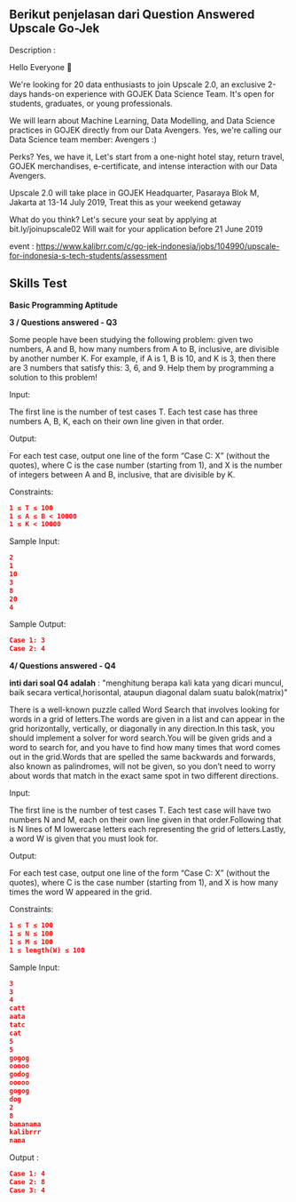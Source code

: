 ## Berikut penjelasan dari Question Answered Upscale Go-Jek  
Description :

Hello Everyone 🙌

We're looking for 20 data enthusiasts to join Upscale 2.0, an exclusive 2-days hands-on experience with GOJEK Data Science Team.
It's open for students, graduates, or young professionals.

We will learn about Machine Learning, Data Modelling, and Data Science practices in GOJEK directly from our Data Avengers. 
Yes, we're calling our Data Science team member: Avengers :)

Perks? Yes, we have it, 
Let's start from a one-night hotel stay, return travel, GOJEK merchandises, e-certificate, and intense interaction with our Data Avengers.

Upscale 2.0 will take place in GOJEK Headquarter, Pasaraya Blok M, Jakarta at 13-14 July 2019, Treat this as your weekend getaway

What do you think?
Let's secure your seat by applying at bit.ly/joinupscale02
Will wait for your application before 21 June 2019

event : https://www.kalibrr.com/c/go-jek-indonesia/jobs/104990/upscale-for-indonesia-s-tech-students/assessment

## Skills Test
**Basic Programming Aptitude**


**3 / Questions answered - Q3**

Some people have been studying the following problem: given two numbers, A and B, how many numbers from A to B, inclusive, are divisible by another number K. For example, if A is 1, B is 10, and K is 3, then there are 3 numbers that satisfy this: 3, 6, and 9. Help them by programming a solution to this problem!

Input:

The first line is the number of test cases T. Each test case has three numbers A, B, K, each on their own line given in that order.

Output:

For each test case, output one line of the form “Case C: X” (without the quotes), where C is the case number (starting from 1), and X is the number of integers between A and B, inclusive, that are divisible by K.

Constraints:
```json
1 ≤ T ≤ 100
1 ≤ A ≤ B < 10000
1 ≤ K < 10000
```
Sample Input:
```json
2
1
10
3
8
20
4 
```
Sample Output:
```json
Case 1: 3
Case 2: 4
```


**4/ Questions answered - Q4**

**inti dari soal Q4 adalah** : "menghitung berapa kali kata yang dicari muncul, baik secara vertical,horisontal, ataupun diagonal dalam suatu balok(matrix)"

There is a well-known puzzle called Word Search that involves looking for words in a grid of letters.The words are given in a list and can appear in the grid horizontally, vertically, or diagonally in any direction.In this task, you should implement a solver for word search.You will be given grids and a word to search for, and you have to find how many times that word comes out in the grid.Words that are spelled the same backwards and forwards, also known as palindromes, will not be given, so you don’t need to worry about words that match in the exact same spot in two different directions.

Input:

The first line is the number of test cases T. Each test case will have two numbers N and M, each on their own line given in that order.Following that is N lines of M lowercase letters each representing the grid of letters.Lastly, a word W is given that you must look for.

Output:

For each test case, output one line of the form “Case C: X” (without the quotes), where C is the case number (starting from 1), and X is how many times the word W appeared in the grid.

Constraints:
```json
1 ≤ T ≤ 100
1 ≤ N ≤ 100
1 ≤ M ≤ 100
1 ≤ length(W) ≤ 100
```
Sample Input:
```json
3
3
4
catt
aata
tatc
cat
5
5
gogog
ooooo
godog
ooooo
gogog
dog
2
8
bananana
kalibrrr
nana
```
Output :
```json
Case 1: 4
Case 2: 8
Case 3: 4
```
